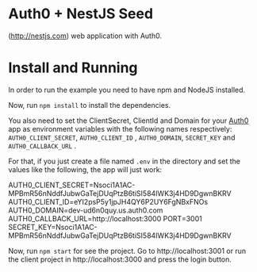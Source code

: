 # Auth0 + NestJS Seed 
(http://nestjs.com) web application with Auth0. 

# Install and Running 
In order to run the example you need to have npm and NodeJS installed.

Now, run `npm install` to install the dependencies.

You also need to set the ClientSecret, ClientId and Domain for your [Auth0](https://auth0.com/signup) app as environment variables with the following names respectively: `AUTH0_CLIENT_SECRET`, `AUTH0_CLIENT_ID` , `AUTH0_DOMAIN`, `SECRET_KEY` and `AUTH0_CALLBACK_URL` .

For that, if you just create a file named `.env` in the directory and set the values like the following, the app will just work:

AUTH0_CLIENT_SECRET=Nsoci1A1AC-MPBmR56nNddfJubwGaTejDUqPtzB6tiSI584IWK3j4HD9DgwnBKRV
AUTH0_CLIENT_ID=eYI2psP5y1jpJH4QY6P2UY6FgNBxFNOs
AUTH0_DOMAIN=dev-ud6n0quy.us.auth0.com
AUTH0_CALLBACK_URL=http://localhost:3000
PORT=3001
SECRET_KEY=Nsoci1A1AC-MPBmR56nNddfJubwGaTejDUqPtzB6tiSI584IWK3j4HD9DgwnBKRV

Now, run `npm start` for see the project. 
Go to http://localhost:3001 or run the client project in http://localhost:3000 and press the login button.


